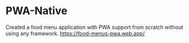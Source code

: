 # PWA-Native
Created a food menu application with PWA support from scratch without using any framework. 
https://food-menus-pwa.web.app/
